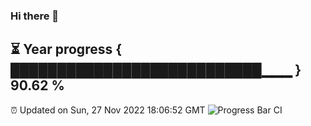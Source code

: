 ### Hi there 👋
⏳ Year progress { ███████████████████████████▁▁▁ } 90.62 %
---
⏰ Updated on Sun, 27 Nov 2022 18:06:52 GMT
![Progress Bar CI](https://github.com/Moyi321/Moyi321/workflows/Progress%20Bar%20CI/badge.svg)
